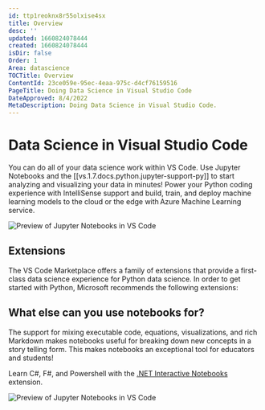 ```yaml
---
id: ttp1reoknx8r55olxise4sx
title: Overview
desc: ''
updated: 1660824078444
created: 1660824078444
isDir: false
Order: 1
Area: datascience
TOCTitle: Overview
ContentId: 23ce059e-95ec-4eaa-975c-d4cf76159516
PageTitle: Doing Data Science in Visual Studio Code
DateApproved: 8/4/2022
MetaDescription: Doing Data Science in Visual Studio Code.
---
```


# Data Science in Visual Studio Code

You can do all of your data science work within VS Code. Use Jupyter Notebooks and the [[vs.1.7.docs.python.jupyter-support-py]] to start analyzing and visualizing your data in minutes! Power your Python coding experience with IntelliSense support and build, train, and deploy machine learning models to the cloud or the edge with Azure Machine Learning service.

![Preview of Jupyter Notebooks in VS Code](/assets/jupyter-notebook-preview-qq5qtnwe7cfb.png)

## Extensions

The VS Code Marketplace offers a family of extensions that provide a first-class data science experience for Python data science. In order to get started with Python, Microsoft recommends the following extensions:

<div class="marketplace-extensions-datascience-python"></div>

## What else can you use notebooks for?

The support for mixing executable code, equations, visualizations, and rich Markdown makes notebooks useful for breaking down new concepts in a story telling form. This makes notebooks an exceptional tool for educators and students!

Learn C#, F#, and Powershell with the [.NET Interactive Notebooks](https://marketplace.visualstudio.com/items?itemName=ms-dotnettools.dotnet-interactive-vscode) extension.

![Preview of Jupyter Notebooks in VS Code](/assets/dotnet-interactive-axnhcb1j0emr.png)
